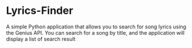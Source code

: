# Lyrics-Finder
A simple Python application that allows you to search for song lyrics using the Genius API. You can search for a song by title, and the application will display a list of search result
